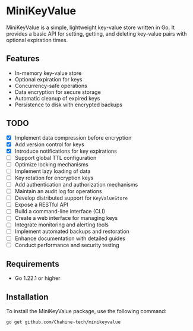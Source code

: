 # MiniKeyValue

MiniKeyValue is a simple, lightweight key-value store written in Go. It provides a basic API for setting, getting, and deleting key-value pairs with optional expiration times.

## Features

- In-memory key-value store
- Optional expiration for keys
- Concurrency-safe operations
- Data encryption for secure storage
- Automatic cleanup of expired keys
- Persistence to disk with encrypted backups

## TODO

- [X] Implement data compression before encryption
- [X] Add version control for keys
- [X] Introduce notifications for key expirations
- [ ] Support global TTL configuration
- [ ] Optimize locking mechanisms
- [ ] Implement lazy loading of data
- [ ] Key rotation for encryption keys
- [ ] Add authentication and authorization mechanisms
- [ ] Maintain an audit log for operations
- [ ] Develop distributed support for `KeyValueStore`
- [ ] Expose a RESTful API
- [ ] Build a command-line interface (CLI)
- [ ] Create a web interface for managing keys
- [ ] Integrate monitoring and alerting tools
- [ ] Implement automated backups and restoration
- [ ] Enhance documentation with detailed guides
- [ ] Conduct performance and security testing

## Requirements

- Go 1.22.1 or higher

## Installation

To install the MiniKeyValue package, use the following command:

```bash
go get github.com/Chahine-tech/minikeyvalue
```
